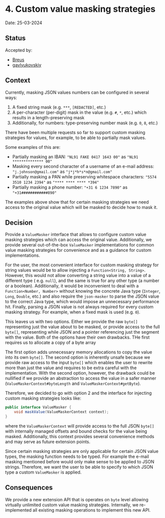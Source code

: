 # 4. Custom value masking strategies

Date: 25-03-2024

## Status

Accepted by:

- [Breus](https://github.com/Breus)
- [gavlyukovskiy](https://github.com/gavlyukovskiy)

## Context

Currently, masking JSON values numbers can be configured in several ways: 

1. A fixed string mask (e.g. `***`, `[REDACTED]`, etc.)
2. A per-character (per-digit) mask in the value (e.g. `#`, `*`, etc.) which results in a length-preserving mask
3. Additionally, for numbers: type-preserving number mask (e.g. `0`, `8`, etc.)

There have been multiple requests so far to support custom masking strategies for values, for example, to be able to 
partially mask values.

Some examples of this are:

- Partially masking an IBAN: `"NL91 FAKE 0417 1643 00"` as `"NL91 ************** 00"`
- Masking every second character of a username of an e-mail address: `"j.johnson@gmail.com"` as `"j*j*h*s*n@gmail.com"`
- Partially masking a PAN while preserving whitespace characters: `"5574 3510 1234 2394"` as `"**** **** **** *394"`
- Partially masking a phone number: `"+31 6 1234 7890"` as `"+31############890"`

The examples above show that for certain masking strategies we need access to the original value which will be masked to
decide how to mask it.

## Decision

Provide a `ValueMasker` interface that allows to configure custom value masking strategies which can access the original
value. Additionally, we provide several out-of-the-box `ValueMasker` implementations for common value masking
strategies for convenience and as a guidance for custom implementations.

For the user, the most convenient interface for custom masking strategy for string values would be to allow injecting a
`Function<String, String>`. However, this would not allow converting a string value into a value of a different type (
e.g. `null`), and the same is true for any other type (a number or a boolean). Additionally, it would be inconvenient to
deal with a `Function<Number, Number>` without knowing the concrete Java type (`Integer`, `Long`, `Double`, etc.) and
also require the `json-masker` to parse the JSON value to the correct Java type, which would impose an unnecessary
performance hit. Finally, parsing a JSON value is not always required for every custom masking strategy. For example,
when a fixed mask is used (e.g. `0`).

This leaves us with two options. Either we provide the raw `byte[]` representing just the value about to be masked, or
provide access to the full `byte[]`, representing while JSON and a pointer referencing just the segment with the value.
Both of the options have their own drawbacks. THe first requires us to allocate a copy of a byte array

The first option adds unnecessary memory allocations to copy the value into its own `byte[]`. The second option is
inherently unsafe because we provide raw access to the input `byte[]` which enables the user to rewrite more than just
the value and requires to be extra careful with the implementation. With the second option, however, the drawback could
be nullified if we provide an abstraction to access the value in a safer manner (`ValueMaskerContext#byteLength`
and `ValueMaskerContext#getByte`).

Therefore, we decided to go with option 2 and the interface for injecting custom masking strategies looks like:

```java
public interface ValueMasker {
    void maskValue(ValueMaskerContext context);
}
```

where the `ValueMaskerContext` will provide access to the full JSON `byte[]` with internally managed offsets and bound
checks for the value being masked. Additionally, this context provides several convenience methods and may serve as
future extension points.

Since certain masking strategies are only applicable for certain JSON value types, the masking function needs to be
typed. For example the e-mail masking mentioned before would only make sense to be applied to JSON strings. Therefore,
we want the user to be able to specify to which JSON type a custom `ValueMasker` is applied.

## Consequences

We provide a new extension API that is operates on `byte` level allowing virtually unlimited custom value masking
strategies. Internally, we re-implemented all existing masking operations to implement this new API.     
